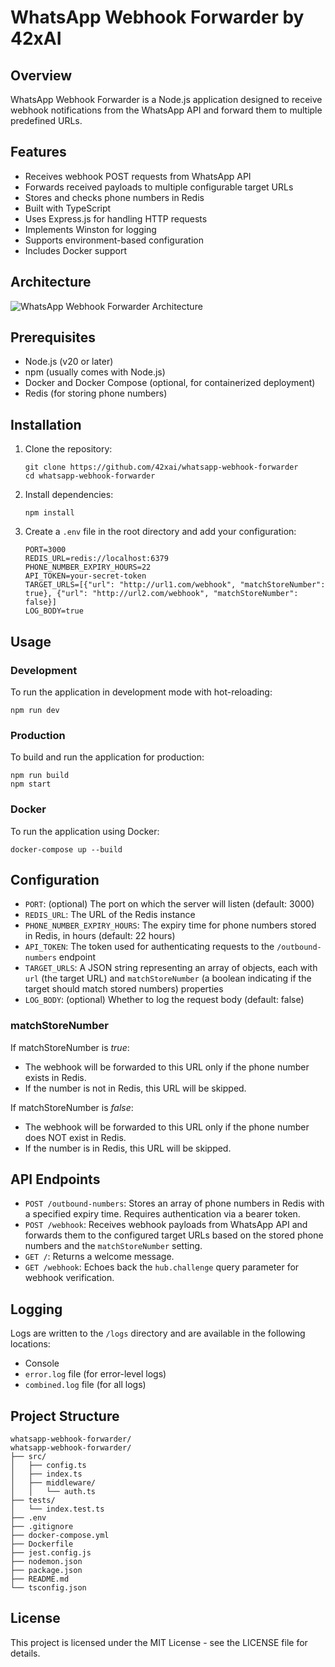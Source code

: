 # WhatsApp Webhook Forwarder by 42xAI

## Overview

WhatsApp Webhook Forwarder is a Node.js application designed to receive webhook notifications from the WhatsApp API and forward them to multiple predefined URLs.

## Features

- Receives webhook POST requests from WhatsApp API
- Forwards received payloads to multiple configurable target URLs
- Stores and checks phone numbers in Redis
- Built with TypeScript
- Uses Express.js for handling HTTP requests
- Implements Winston for logging
- Supports environment-based configuration
- Includes Docker support

## Architecture

![WhatsApp Webhook Forwarder Architecture](https://42x-assets.s3.amazonaws.com/coworkers/diagram-export-26-8-2024-10_39_23-a.m..png)

## Prerequisites

- Node.js (v20 or later)
- npm (usually comes with Node.js)
- Docker and Docker Compose (optional, for containerized deployment)
- Redis (for storing phone numbers)

## Installation

1. Clone the repository:
   ```
   git clone https://github.com/42xai/whatsapp-webhook-forwarder
   cd whatsapp-webhook-forwarder
   ```

2. Install dependencies:
   ```
   npm install
   ```

3. Create a `.env` file in the root directory and add your configuration:
   ```
   PORT=3000
   REDIS_URL=redis://localhost:6379
   PHONE_NUMBER_EXPIRY_HOURS=22
   API_TOKEN=your-secret-token
   TARGET_URLS=[{"url": "http://url1.com/webhook", "matchStoreNumber": true}, {"url": "http://url2.com/webhook", "matchStoreNumber": false}]
   LOG_BODY=true
   ```

## Usage

### Development

To run the application in development mode with hot-reloading:

```
npm run dev
```

### Production

To build and run the application for production:

```
npm run build
npm start
```

### Docker

To run the application using Docker:

```
docker-compose up --build
```

## Configuration

- `PORT`: (optional) The port on which the server will listen (default: 3000)
- `REDIS_URL`: The URL of the Redis instance
- `PHONE_NUMBER_EXPIRY_HOURS`: The expiry time for phone numbers stored in Redis, in hours (default: 22 hours)
- `API_TOKEN`: The token used for authenticating requests to the `/outbound-numbers` endpoint
- `TARGET_URLS`: A JSON string representing an array of objects, each with `url` (the target URL) and `matchStoreNumber` (a boolean indicating if the target should match stored numbers) properties
- `LOG_BODY`: (optional) Whether to log the request body (default: false)


### matchStoreNumber

If matchStoreNumber is *true*:
- The webhook will be forwarded to this URL only if the phone number exists in Redis.
- If the number is not in Redis, this URL will be skipped.

If matchStoreNumber is *false*:
- The webhook will be forwarded to this URL only if the phone number does NOT exist in Redis.
- If the number is in Redis, this URL will be skipped.

## API Endpoints

- `POST /outbound-numbers`: Stores an array of phone numbers in Redis with a specified expiry time. Requires authentication via a bearer token.
- `POST /webhook`: Receives webhook payloads from WhatsApp API and forwards them to the configured target URLs based on the stored phone numbers and the `matchStoreNumber` setting.
- `GET /`: Returns a welcome message.
- `GET /webhook`: Echoes back the `hub.challenge` query parameter for webhook verification.

## Logging

Logs are written to the `/logs` directory and are available in the following locations:
- Console
- `error.log` file (for error-level logs)
- `combined.log` file (for all logs)

## Project Structure

```
whatsapp-webhook-forwarder/
whatsapp-webhook-forwarder/
├── src/
│   ├── config.ts
│   ├── index.ts
│   ├── middleware/
│   │   └── auth.ts
├── tests/
│   └── index.test.ts
├── .env
├── .gitignore
├── docker-compose.yml
├── Dockerfile
├── jest.config.js
├── nodemon.json
├── package.json
├── README.md
└── tsconfig.json
```

## License

This project is licensed under the MIT License - see the LICENSE file for details.